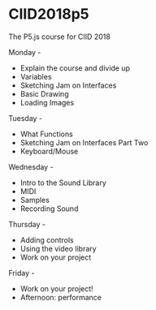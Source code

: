 # CIID2018p5
The P5.js course for CIID 2018

Monday - 

  * Explain the course and divide up
  * Variables
  * Sketching Jam on Interfaces
  * Basic Drawing
  * Loading Images

Tuesday - 

  * What Functions
  * Sketching Jam on Interfaces Part Two 
  * Keyboard/Mouse

Wednesday -

  * Intro to the Sound Library
  * MIDI
  * Samples
  * Recording Sound

Thursday - 

  * Adding controls
  * Using the video library
  * Work on your project

Friday - 

  * Work on your project!
  * Afternoon: performance
